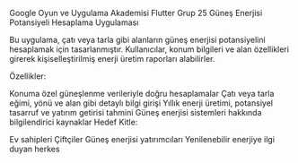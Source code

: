 Google Oyun ve Uygulama Akademisi Flutter Grup 25
Güneş Enerjisi Potansiyeli Hesaplama Uygulaması

Bu uygulama, çatı veya tarla gibi alanların güneş enerjisi potansiyelini hesaplamak için tasarlanmıştır. Kullanıcılar, konum bilgileri ve alan özellikleri girerek kişiselleştirilmiş enerji üretim raporları alabilirler.

Özellikler:

Konuma özel güneşlenme verileriyle doğru hesaplamalar
Çatı veya tarla eğimi, yönü ve alan gibi detaylı bilgi girişi
Yıllık enerji üretimi, potansiyel tasarruf ve yatırım getirisi tahmini
Güneş enerjisi sistemleri hakkında bilgilendirici kaynaklar
Hedef Kitle:

Ev sahipleri
Çiftçiler
Güneş enerjisi yatırımcıları
Yenilenebilir enerjiye ilgi duyan herkes

